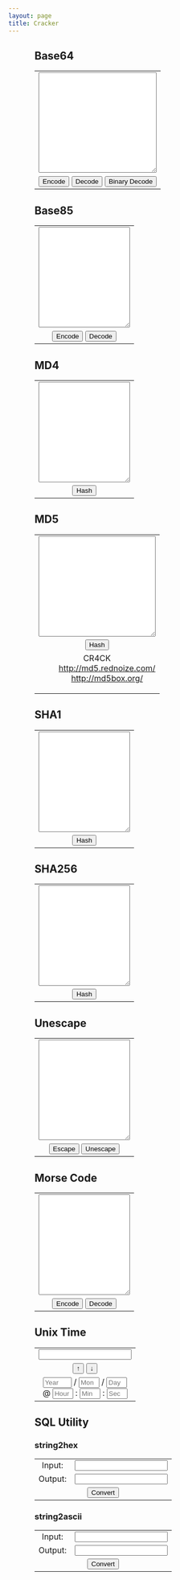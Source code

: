 ```yaml
---
layout: page
title: Cracker
---
```

<style type="text/css">
#cracker {width: 400px; margin: 0 auto;}
#cracker .box textarea {width: 100%; height: 200px;}
#cracker .box td {text-align: center;}
</style>
<div id="cracker">

<h2>Base64</h2>
<table class="box" id="base64">
<tr><td><textarea></textarea></td></tr>
<tr><td>
<button class="encode">Encode</button>
<button class="decode">Decode</button>
<button class="binary_decode">Binary Decode</button>
</td></tr>
</table>

<h2>Base85</h2>

<table class="box" id="ascii85">
<tr><td><textarea></textarea></td></tr>
<tr><td>
<button class="encode">Encode</button>
<button class="decode">Decode</button>
</td></tr>
</table>

<h2>MD4</h2>

<table class="box" id="md4">
<tr><td><textarea></textarea></td></tr>
<tr><td>
<button class="hash">Hash</button>
</td></tr>
</table>

<h2>MD5</h2>

<table class="box" id="md5">
<tr><td><textarea></textarea></td></tr>
<tr><td>
<button class="hash">Hash</button>
</td></tr>
<tr><td>
<dl>
<dt>CR4CK</dt>
<dd><a href="http://md5.rednoize.com/">http://md5.rednoize.com/</a></dd>
<dd><a href="http://md5box.org/">http://md5box.org/</a></dd>
</dl>
</td></tr>
</table>

<h2>SHA1</h2>

<table class="box" id="sha1">
<tr><td><textarea></textarea></td></tr>
<tr><td>
<button class="hash">Hash</button>
</td></tr>
</table>

<h2>SHA256</h2>

<table class="box" id="sha2">
<tr><td><textarea></textarea></td></tr>
<tr><td>
<button class="hash">Hash</button>
</td></tr>
</table>

<h2>Unescape</h2>

<table class="box" id="unescape">
<tr><td><textarea></textarea></td></tr>
<tr><td>
<button class="encode">Escape</button>
<button class="decode">Unescape</button>
</td></tr>
</table>

<h2>Morse Code</h2>

<table class="box" id="morse">
<tr><td><textarea></textarea></td></tr>
<tr><td>
<button class="encode">Encode</button>
<button class="decode">Decode</button>
</td></tr>
</table>

<h2>Unix Time</h2>

<table class="box" id="unixtime">
<tr><td><input type="text" id="timestamp" /></td></tr>
<tr><td>
<button class="fe2st">↑</button>
<button class="st2fe">↓</button>
</td></tr>
<tr><td>
<input type="text" id="year" size="4" placeholder="Year" /> / <input type="text" id="month" size="2" placeholder="Mon" /> / <input type="text" id="day" size="2" placeholder="Day" /><br/>
@ <input type="text" id="hour" size="2" placeholder="Hour" /> : <input type="text" id="minute" size="2" placeholder="Min" /> : <input type="text" id="second" size="2" placeholder="Sec" />
</td></tr>
</table>


<h2>SQL Utility</h2>

<h3>string2hex</h3>

<table class="box" id="string2hex">
<tr>
<td>Input:</td>
<td><input type="text" id="input" /></td>
</tr>
<tr>
<td>Output:</td>
<td><input type="text" id="output" /></td>
</tr>
<tr>
<td colspan="2"><button id="convert">Convert</button></td>
</tr>
</table>

<h3>string2ascii</h3>

<table class="box" id="string2ascii">
<tr>
<td>Input:</td>
<td><input type="text" id="input" /></td>
</tr>
<tr>
<td>Output:</td>
<td><input type="text" id="output" /></td>
</tr>
<tr>
<td colspan="2"><button id="convert">Convert</button></td>
</tr>
</table>
</div>

<script type="text/javascript" src="https://ajax.googleapis.com/ajax/libs/jquery/2.1.3/jquery.min.js"></script>
<script type="text/javascript" src="/public/js/cracker/base64.js"></script>
<script type="text/javascript" src="/public/js/cracker/ascii85.js"></script>
<script type="text/javascript" src="/public/js/cracker/md4.js"></script>
<script type="text/javascript" src="/public/js/cracker/md5.js"></script>
<script type="text/javascript" src="/public/js/cracker/sha1.js"></script>
<script type="text/javascript" src="/public/js/cracker/sha256.js"></script>
<script type="text/javascript" src="/public/js/cracker/escape.js"></script>
<script type="text/javascript" src="/public/js/cracker/morse.js"></script>
<script type="text/javascript" src="/public/js/cracker/unixtime.js"></script>
<script type="text/javascript">
$(function() {
	$("#base64 .encode").click(function(){a=$("#base64 textarea");a.val(base64.encode(a.val()))});
	$("#base64 .decode").click(function(){a=$("#base64 textarea");a.val(base64.decode(a.val()))});
	$("#base64 .binary_decode").click(function(){a=$("#base64 textarea");a.val(base64.binary_to_base64(a.val()))});
	$("#ascii85 .encode").click(function(){a=$("#ascii85 textarea");a.val(ascii85.encode(a.val()))});
	$("#ascii85 .decode").click(function(){a=$("#ascii85 textarea");a.val(ascii85.decode(a.val()))});
	$("#md4 .hash").click(function(){a=$("#md4 textarea");a.val(md4.hex_md4(a.val()))});
	$("#md5 .hash").click(function(){a=$("#md5 textarea");a.val(md5.hex_md5(a.val()))});
	$("#sha1 .hash").click(function(){a=$("#sha1 textarea");a.val(hex_sha1(a.val()))});
	$("#sha2 .hash").click(function(){a=$("#sha2 textarea");a.val(hex_sha2(a.val()))});
	$("#unescape .encode").click(function(){a=$("#unescape textarea");a.val(escapeClass.escapeTxt(a.val()))});
	$("#unescape .decode").click(function(){a=$("#unescape textarea");a.val(escapeClass.unescapeTxt(a.val()))});
	$("#morse .encode").click(function(){a=$("#morse textarea");a.val(morse.Encrypt(a.val()))});
	$("#morse .decode").click(function(){a=$("#morse textarea");a.val(morse.Decrypt(a.val()))});
	$("#unixtime .fe2st").click(function(){$("#unixtime input#timestamp").val(unixtime.mktime($("#unixtime input#hour").val(),$("#unixtime input#minute").val(),$("#unixtime input#second").val(),$("#unixtime input#month").val(),$("#unixtime input#day").val(),$("#unixtime input#year").val()))});
	$("#unixtime .st2fe").click(function(){a=unixtime.date("Y m d H i s",$("#unixtime input#timestamp").val()).split(' ');$("#unixtime input#year").val(a[0]),$("#unixtime input#month").val(a[1]),$("#unixtime input#day").val(a[2]),$("#unixtime input#hour").val(a[3]),$("#unixtime input#minute").val(a[4]),$("#unixtime input#second").val(a[5])});
	$("#string2hex #convert").click(function(){input=$("#string2hex #input").val();output='0x';for(i=0;i<input.length;i++)output+=input.charCodeAt(i).toString(16);$("#string2hex #output").val(output);});
	$("#string2ascii #convert").click(function(){input=$("#string2ascii #input").val();output='char(';for(i=0;i<input.length;i++)output+=((i)?",":"")+input.charCodeAt(i).toString(10);$("#string2ascii #output").val(output+")");});
});
</script>

